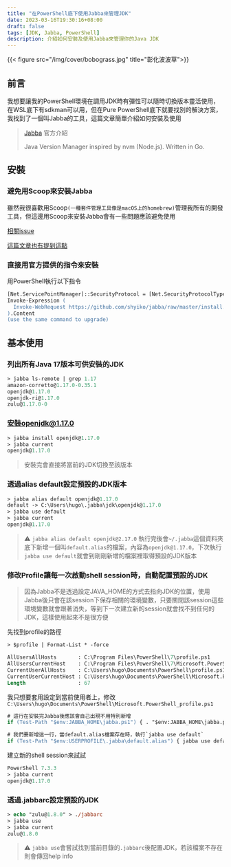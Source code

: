```yaml
---
title: "在PowerShell底下使用Jabba來管理JDK"
date: 2023-03-16T19:30:16+08:00
draft: false
tags: [JDK, Jabba, PowerShell]
description: 介紹如何安裝及使用Jabba來管理你的Java JDK
---
```


{{< figure src="/img/cover/bobograss.jpg" title="彰化波波草">}}

## 前言

我想要讓我的PowerShell環境在調用JDK時有彈性可以隨時切換版本靈活使用，在WSL底下有sdkman可以用，但在Pure PowerShell底下就要找別的解決方案，我找到了一個叫Jabba的工具，這篇文章簡單介紹如何安裝及使用

> [Jabba][Jabba repo] 官方介紹
> 
> Java Version Manager inspired by nvm (Node.js). Written in Go.

## 安裝

### 避免用Scoop來安裝Jabba

雖然我很喜歡用Scoop`(一種套件管理工具像是macOS上的homebrew)`管理我所有的開發工具，但這邊用Scoop來安裝Jabba會有一些問題應該避免使用

[相關issue][issue]

[這篇文章也有提到這點][jonz94]

### 直接用官方提供的指令來安裝

用PowerShell執行以下指令
```ps
[Net.ServicePointManager]::SecurityProtocol = [Net.SecurityProtocolType]::Tls12
Invoke-Expression (
  Invoke-WebRequest https://github.com/shyiko/jabba/raw/master/install.ps1 -UseBasicParsing
).Content
(use the same command to upgrade)
```

## 基本使用

### 列出所有Java 17版本可供安裝的JDK
```ps
> jabba ls-remote | grep 1.17
amazon-corretto@1.17.0-0.35.1
openjdk@1.17.0
openjdk-ri@1.17.0
zulu@1.17.0-0

```

### 安裝openjdk@1.17.0

```ps
> jabba install openjdk@1.17.0
> jabba current
openjdk@1.17.0
```
> 安裝完會直接將當前的JDK切換至該版本

### 透過alias default設定預設的JDK版本
```ps
> jabba alias default openjdk@1.17.0
default -> C:\Users\hugo\.jabba\jdk\openjdk@1.17.0
> jabba use default
> jabba current
openjdk@1.17.0
```

> :warning: `jabba alias default openjdk@2.17.0` 執行完後會`~/.jabba`這個資料夾底下新增一個叫`default.alias`的檔案，內容為`openjdk@1.17.0`，下次執行`jabba use default`就會到剛剛新增的檔案裡取得預設的JDK版本

### 修改Profile讓每一次啟動shell session時，自動配置預設的JDK

> 因為Jabba不是透過設定JAVA_HOME的方式去指向JDK的位置，使用Jabba後只會在該session下保存相關的環境變數，只要關閉該session這些環境變數就會跟著消失，等到下一次建立新的session就會找不到任何的JDK，這樣使用起來不是很方便

先找到profile的路徑
```ps
> $profile | Format-List * -force

AllUsersAllHosts       : C:\Program Files\PowerShell\7\profile.ps1
AllUsersCurrentHost    : C:\Program Files\PowerShell\7\Microsoft.PowerShell_profile.ps1
CurrentUserAllHosts    : C:\Users\hugo\Documents\PowerShell\profile.ps1
CurrentUserCurrentHost : C:\Users\hugo\Documents\PowerShell\Microsoft.PowerShell_profile.ps1
Length                 : 67
```

我只想要套用設定到當前使用者上，修改`C:\Users\hugo\Documents\PowerShell\Microsoft.PowerShell_profile.ps1`

```ps
# 這行在安裝完Jabba後應該會自己出現不用特別新增
if (Test-Path "$env:JABBA_HOME\jabba.ps1") { . "$env:JABBA_HOME\jabba.ps1" } 

# 我們要新增這一行，當default.alias檔案存在時，執行`jabba use default`
if (Test-Path "$env:USERPROFILE\.jabba\default.alias") { jabba use default }
```

建立新的shell session來試試
```ps
PowerShell 7.3.3
> jabba current
openjdk@1.17.0
```

### 透過.jabbarc設定預設的JDK
```ps
> echo "zulu@1.8.0" > ./jabbarc
> jabba use
> jabba current
zulu@1.8.0
```

> :warning: `jabba use`會嘗試找到當前目錄的`.jabbarc`後配置JDK，若該檔案不存在則會傳回help info

[Jabba repo]: https://github.com/shyiko/jabba
[JAVA_HOME]: https://jvmaware.com/multiple-java-versions/
[issue]: https://github.com/shyiko/jabba/issues/707
[jonz94]: https://hackmd.io/@jonz94/BJbp3lsnu